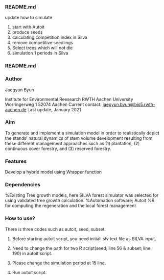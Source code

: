 ### README.md

update how to simulate 

1. start with Autoit
2. produce seeds
3. calculating competition index in Silva
4. remove competitive seedlings
5. Select trees which will not die
6. simulation 1 periods in Silva

### README.md

### Author

Jaegyun Byun

Institute for Environmental Reesearch
RWTH Aachen University
Worringerweg 1
52074 Aachen
Current contact: jaegyun.byun@bio5.rwth-aachen.de
Last update, January 2021




### Aim

To generate and implement a simulation model in order to realistically depict the stands’ natural dynamics of stem volume development resulting from these different management approaches such as (1) plantation, (2) continuous cover forestry, and (3) reserved forestry. 

### Features
Develop a hybrid model using Wrapper function


### Dependencies
%Existing Tree growth models, here SILVA forest simulator was selected for using validated tree growth calculation.
%Automation software; Autoit
%R for computing the regeneration and the local forest management




### How to use?
There is three codes such as autoit, seed, subset.

1. Before starting autoit script, you need initial .slv text file as SILVA input.

2. Need to change the path for two R script(seed; line 56 & subset; line 190) in autoit script.

3. Please change the simulation period at 15 line.

4. Run autoit script.

